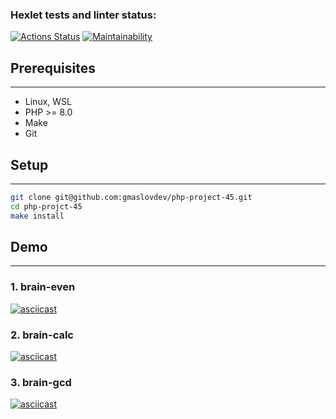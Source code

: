 ### Hexlet tests and linter status:
[![Actions Status](https://github.com/gmaslovdev/php-project-45/actions/workflows/hexlet-check.yml/badge.svg)](https://github.com/gmaslovdev/php-project-45/actions)
[![Maintainability](https://api.codeclimate.com/v1/badges/c93148754cecfb92f193/maintainability)](https://codeclimate.com/github/gmaslovdev/php-project-45/maintainability)
## Prerequisites

----
- Linux, WSL
- PHP >= 8.0
- Make
- Git

## Setup

---
```bash
git clone git@github.com:gmaslovdev/php-project-45.git
cd php-projct-45
make install
```

## Demo

---

### 1. brain-even
[![asciicast](https://asciinema.org/a/A91N6nHCY1XWDd1iM6t6ubO7q.svg)](https://asciinema.org/a/A91N6nHCY1XWDd1iM6t6ubO7q)

### 2. brain-calc
[![asciicast](https://asciinema.org/a/X4tSdrXbMOKC9ZbXbkdbkXPkW.svg)](https://asciinema.org/a/X4tSdrXbMOKC9ZbXbkdbkXPkW)

### 3. brain-gcd
[![asciicast](https://asciinema.org/a/DRrACyhYGl2TIRlRwd4ulUpEH.svg)](https://asciinema.org/a/DRrACyhYGl2TIRlRwd4ulUpEH)